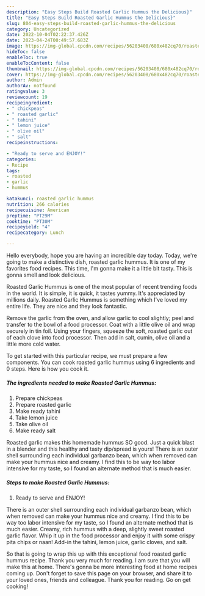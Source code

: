 ```yaml
---
description: "Easy Steps Build Roasted Garlic Hummus the Delicious}"
title: "Easy Steps Build Roasted Garlic Hummus the Delicious}"
slug: 804-easy-steps-build-roasted-garlic-hummus-the-delicious
category: Uncategorized
date: 2022-10-04T02:22:37.426Z
date: 2023-04-24T00:49:57.683Z
image: https://img-global.cpcdn.com/recipes/56203408/680x482cq70/roasted-garlic-hummus-recipe-main-photo.jpg
hideToc: false
enableToc: true
enableTocContent: false
thumbnail: https://img-global.cpcdn.com/recipes/56203408/680x482cq70/roasted-garlic-hummus-recipe-main-photo.jpg
cover: https://img-global.cpcdn.com/recipes/56203408/680x482cq70/roasted-garlic-hummus-recipe-main-photo.jpg
author: Admin
authorAv: notfound
ratingvalue: 3
reviewcount: 19
recipeingredient:
- " chickpeas"
- " roasted garlic"
- " tahini"
- " lemon juice"
- " olive oil"
- " salt"
recipeinstructions:

- "Ready to serve and ENJOY!"
categories:
- Recipe
tags:
- roasted
- garlic
- hummus

katakunci: roasted garlic hummus 
nutrition: 266 calories
recipecuisine: American
preptime: "PT29M"
cooktime: "PT30M"
recipeyield: "4"
recipecategory: Lunch

---
```



Hello everybody, hope you are having an incredible day today. Today, we're going to make a distinctive dish, roasted garlic hummus. It is one of my favorites food recipes. This time, I'm gonna make it a little bit tasty. This is gonna smell and look delicious.

Roasted Garlic Hummus is one of the most popular of recent trending foods in the world. It is simple, it is quick, it tastes yummy. It's appreciated by millions daily. Roasted Garlic Hummus is something which I've loved my entire life. They are nice and they look fantastic.

Remove the garlic from the oven, and allow garlic to cool slightly; peel and transfer to the bowl of a food processor. Coat with a little olive oil and wrap securely in tin foil. Using your fingers, squeeze the soft, roasted garlic out of each clove into food processor. Then add in salt, cumin, olive oil and a little more cold water.


To get started with this particular recipe, we must prepare a few components. You can cook roasted garlic hummus using 6 ingredients and 0 steps. Here is how you cook it.

<!--inarticleads1-->

##### The ingredients needed to make Roasted Garlic Hummus:

1. Prepare  chickpeas
1. Prepare  roasted garlic
1. Make ready  tahini
1. Take  lemon juice
1. Take  olive oil
1. Make ready  salt


Roasted garlic makes this homemade hummus SO good. Just a quick blast in a blender and this healthy and tasty dip/spread is yours! There is an outer shell surrounding each individual garbanzo bean, which when removed can make your hummus nice and creamy. I find this to be way too labor intensive for my taste, so I found an alternate method that is much easier. 

<!--inarticleads2-->

##### Steps to make Roasted Garlic Hummus:


1. Ready to serve and ENJOY!

There is an outer shell surrounding each individual garbanzo bean, which when removed can make your hummus nice and creamy. I find this to be way too labor intensive for my taste, so I found an alternate method that is much easier. Creamy, rich hummus with a deep, slightly sweet roasted garlic flavor. Whip it up in the food processor and enjoy it with some crispy pita chips or naan! Add-in the tahini, lemon juice, garlic cloves, and salt. 

So that is going to wrap this up with this exceptional food roasted garlic hummus recipe. Thank you very much for reading. I am sure that you will make this at home. There's gonna be more interesting food at home recipes coming up. Don't forget to save this page on your browser, and share it to your loved ones, friends and colleague. Thank you for reading. Go on get cooking!
